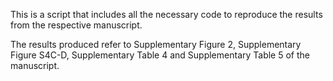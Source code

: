 This is a script that includes all the necessary code to reproduce the results from the respective manuscript. 

The results produced refer to Supplementary Figure 2, Supplementary Figure S4C-D, Supplementary Table 4 and Supplementary Table 5 of the manuscript.

